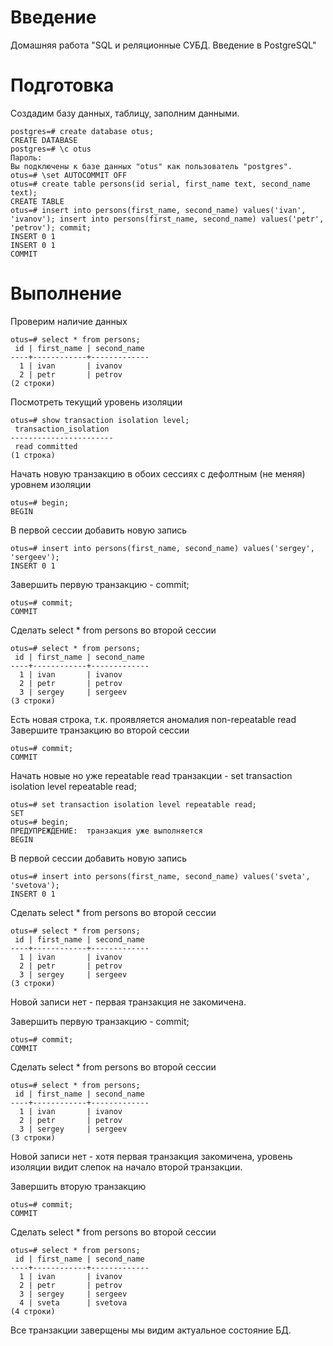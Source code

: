 # **Введение**

Домашняя работа "SQL и реляционные СУБД. Введение в PostgreSQL"

# **Подготовка**

Создадим базу данных, таблицу, заполним данными.

```
postgres=# create database otus;
CREATE DATABASE
postgres=# \c otus
Пароль:
Вы подключены к базе данных "otus" как пользователь "postgres".
otus=# \set AUTOCOMMIT OFF
otus=# create table persons(id serial, first_name text, second_name text);
CREATE TABLE
otus=# insert into persons(first_name, second_name) values('ivan', 'ivanov'); insert into persons(first_name, second_name) values('petr', 'petrov'); commit;
INSERT 0 1
INSERT 0 1
COMMIT
```
# **Выполнение**

Проверим наличие данных

```
otus=# select * from persons;
 id | first_name | second_name
----+------------+-------------
  1 | ivan       | ivanov
  2 | petr       | petrov
(2 строки)
```

Посмотреть текущий уровень изоляции

```
otus=# show transaction isolation level;
 transaction_isolation
-----------------------
 read committed
(1 строка)
```
Начать новую транзакцию в обоих сессиях с дефолтным (не меняя) уровнем изоляции

```
otus=# begin;
BEGIN
```
В первой сессии добавить новую запись
```
otus=# insert into persons(first_name, second_name) values('sergey', 'sergeev');
INSERT 0 1
```

Завершить первую транзакцию - commit;
```
otus=# commit;
COMMIT
```

Сделать select * from persons во второй сессии
```
otus=# select * from persons;
 id | first_name | second_name
----+------------+-------------
  1 | ivan       | ivanov
  2 | petr       | petrov
  3 | sergey     | sergeev
(3 строки)
```
Есть новая строка, т.к. проявляется аномалия non-repeatable read
Завершите транзакцию во второй сессии
```
otus=# commit;
COMMIT
```
Начать новые но уже repeatable read транзакции - set transaction isolation level repeatable read;

```
otus=# set transaction isolation level repeatable read;
SET
otus=# begin;
ПРЕДУПРЕЖДЕНИЕ:  транзакция уже выполняется
BEGIN
```
В первой сессии добавить новую запись
```
otus=# insert into persons(first_name, second_name) values('sveta', 'svetova');
INSERT 0 1
```
Сделать select * from persons во второй сессии

```
otus=# select * from persons;
 id | first_name | second_name
----+------------+-------------
  1 | ivan       | ivanov
  2 | petr       | petrov
  3 | sergey     | sergeev
(3 строки)
```
Новой записи нет - первая транзакция не закомичена. 

Завершить первую транзакцию - commit;

```
otus=# commit;
COMMIT
```
Сделать select * from persons во второй сессии
```
otus=# select * from persons;
 id | first_name | second_name
----+------------+-------------
  1 | ivan       | ivanov
  2 | petr       | petrov
  3 | sergey     | sergeev
(3 строки)
```
Новой записи нет - хотя первая транзакция закомичена, уровень изоляции видит слепок на начало второй транзакции.


Завершить вторую транзакцию
```
otus=# commit;
COMMIT
```
Сделать select * from persons во второй сессии

```
otus=# select * from persons;
 id | first_name | second_name
----+------------+-------------
  1 | ivan       | ivanov
  2 | petr       | petrov
  3 | sergey     | sergeev
  4 | sveta      | svetova
(4 строки)
```
Все транзакции заверщены мы видим актуальное состояние БД.







